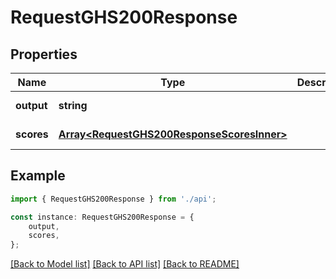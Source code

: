 # RequestGHS200Response


## Properties

Name | Type | Description | Notes
------------ | ------------- | ------------- | -------------
**output** | **string** |  | [default to undefined]
**scores** | [**Array&lt;RequestGHS200ResponseScoresInner&gt;**](RequestGHS200ResponseScoresInner.md) |  | [default to undefined]

## Example

```typescript
import { RequestGHS200Response } from './api';

const instance: RequestGHS200Response = {
    output,
    scores,
};
```

[[Back to Model list]](../README.md#documentation-for-models) [[Back to API list]](../README.md#documentation-for-api-endpoints) [[Back to README]](../README.md)
